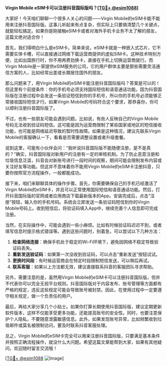 **Virgin Mobile eSIM卡可以注册抖音国际版吗？[[TG💪+ @esim1088](https://t.me/s/esim1088)]**

大家好！今天咱们聊聊一个很多人关心的问题——Virgin Mobile的eSIM卡能不能用来注册抖音国际版。这事儿听起来有点复杂，但实际上只要搞清楚几个关键点，就能轻松搞定。如果你是刚接触eSIM卡或者对海外手机卡业务不太了解的朋友，这篇文绝对适合你！

首先，我们得明白什么是eSIM卡。简单来说，eSIM卡就是一种嵌入式芯片，它不需要实体卡槽，可以直接通过网络下载运营商提供的虚拟SIM卡。这种技术特别方便，比如出国旅行时，你不用再费劲换卡，直接在手机上切换运营商就行。而Virgin Mobile是一家提供eSIM服务的公司，它的用户群体主要是那些需要灵活通信方案的人，比如经常出差或长期居住国外的朋友。

那么问题来了，用Virgin Mobile的eSIM卡能注册抖音国际版吗？答案是可以的！但这里有个前提条件：你的手机号必须支持国际短信和语音通话功能。因为抖音国际版在注册过程中会发送一条验证短信到你的手机号，所以你的手机号必须能够正常接收国际短信才行。如果Virgin Mobile的号码符合这个要求，那恭喜你，你可以顺利注册抖音国际版了。

不过，也有一些朋友可能会遇到问题。比如说，有些人反映自己的Virgin Mobile号码无法收到验证码短信。这可能是因为运营商限制了某些国家或地区的短信接收功能，也可能是网络延迟导致的暂时性故障。如果是这种情况，建议先联系Virgin Mobile的客服确认一下，看看是否需要调整设置或者升级套餐。

说到这里，可能有小伙伴会问：“我听说抖音国际版不能随便注册，是不是真的？”确实，抖音国际版对新用户的注册有一定的审核机制。为了防止恶意注册和垃圾信息泛滥，抖音会对新账号进行一段时间的观察，期间可能会限制发布内容或关注好友等功能。但这并不意味着你不能用Virgin Mobile的eSIM卡注册抖音，只要你按照官方流程操作，一般都能成功。

接下来，咱们来聊聊具体的操作步骤。首先，你需要确保自己的手机已经激活了Virgin Mobile的eSIM卡，并且可以正常使用国际短信和语音通话功能。然后，打开抖音国际版的官网或者应用商店下载最新版本的App。安装完成后，点击“注册”按钮，输入你的手机号码。系统会立即发送一条验证码短信到你的Virgin Mobile号码上。收到短信后，将验证码填入App中，继续完善个人信息即可完成注册。

当然，在实际操作中，可能会遇到一些小麻烦。比如有时候验证码迟迟不到，或者填写信息时提示格式错误等。遇到这些问题时，别着急，可以尝试以下几种方法：

1. **检查网络连接**：确保手机处于稳定的Wi-Fi环境下，避免因网络不稳定导致验证码丢失。
2. **重新发送验证码**：如果第一次没收到验证码，可以点击“重新发送”按钮试试。
3. **更换时间段**：有时候运营商会在特定时段限制短信发送，可以稍后再试。
4. **联系客服**：如果以上方法都无效，建议直接联系抖音的客服团队寻求帮助。

另外，需要注意的是，虽然用Virgin Mobile的eSIM卡可以注册抖音国际版，但并不代表你可以完全无视平台规则。抖音国际版对于内容发布、账号管理等方面都有严格的规定，违反这些规定可能会导致账号被封禁。因此，在使用过程中一定要遵守相关规定，做一个负责任的用户。

最后，再给大家分享几个小贴士。如果你打算长期使用抖音国际版，建议定期更新软件版本，这样不仅能享受更多功能，还能提高账号的安全性。同时，也要注意保护个人隐私，不要随意泄露敏感信息。此外，如果发现账号异常，比如频繁收到垃圾邮件或莫名被限制访问，要及时联系抖音客服处理。

总之，Virgin Mobile的eSIM卡完全可以用来注册抖音国际版，只要满足基本条件并按照正确流程操作，就没什么大问题。希望这篇文章能帮到大家，如果有其他疑问，欢迎随时留言交流哦！

[[TG💪+ @esim1088](https://t.me/s/esim1088) ![Image](https://i.postimg.cc/4NQfJmqS/Snipaste-2025-05-13-00-14-12.png)]